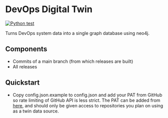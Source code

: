 # DevOps Digital Twin

[![Python test](https://github.com/jangruenwaldt/devops-digital-twin/actions/workflows/on_push.yaml/badge.svg)](https://github.com/jangruenwaldt/devops-digital-twin/actions/workflows/on_push.yaml)

Turns DevOps system data into a single graph database using neo4j.

## Components

- Commits of a main branch (from which releases are built)
- All releases

## Quickstart

- Copy config.json.example to config.json and add your PAT from GitHub so rate limiting of GitHub API is less strict.
  The PAT can be added from [here](https://github.com/settings/tokens), and should only be given access to repositories
  you plan on using as a twin data source.  